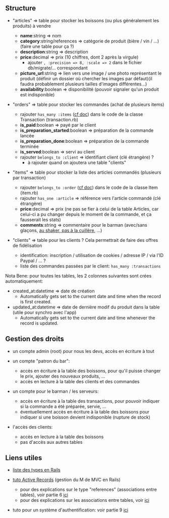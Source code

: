 Structure
---------

* "articles" => table pour stocker les boissons (ou plus généralement les produits) à vendre
    * __name__:string => nom
    * __category__:string/references => catégorie de produit (bière / vin / ...)(faire une table pour ça ?)
    * __description__:string => description
    * __price__:decimal => prix (10 chiffres, dont 2 après la virgule)
        * ajouter `, :precision => 8, :scale => 2` dans le fichier db/migrate/... correspondant
    * __picture_url__:string => lien vers une image / une photo représentant le produit (définir un dossier où chercher les images par défaut)(il faudra probablement plusieurs tailles d'images différentes...)
    * __availability__:boolean => disponibilité (pouvoir signaler qu'un produit est indisponible)
        

* "orders" => table pour stocker les commandes (achat de plusieurs items)
    * rajouter `has_many :items` ([cf doc](http://api.rubyonrails.org/classes/ActiveRecord/Associations/ClassMethods.html#method-i-has_many)) dans le code de la classe Transaction (transaction.rb)
    * __is_paid__:boolean                => payé par le client
    * __is_preparation_started__:boolean => préparation de la commande lancée
    * __is_preparation_done__:boolean    => préparation de la commande terminée
    * __is_served__:boolean              => servi au client
    * rajouter `belongs_to :client` => identifiant client (clé étrangère) ?
        * à rajouter quand on ajoutera une table "clients"


* "items" => table pour stocker la liste des articles commandés (plusieurs par transaction)
    * rajouter `belongs_to :order` ([cf doc](http://api.rubyonrails.org/classes/ActiveRecord/Associations/ClassMethods.html#method-i-belongs_to)) dans le code de la classe Item (item.rb)
    * rajouter `has_one :article` => référence vers l'article commandé (clé étrangère)
    * __price__:decimal => prix (ne pas se fier à celui de la table Articles, car celui-ci a pu changer depuis le moment de la commande, et ça fausserait les stats)
    * __comments__:string => commentaire pour le barman (avec/sans glaçons, [au shaker, pas à la cuillère](https://www.youtube.com/watch?v=OUUq5mRCimo), ...)


* "clients" => table pour les clients ? Cela permettrait de faire des offres de fidélisation
    * identification: inscription / utilisation de cookies / adresse IP / via l'ID Paypal / ... ?
    * liste des commandes passées par le client: `has_many :transactions`


Nota Bene: pour toutes les tables, les 2 colonnes suivantes sont crées automatiquement:

* created_at:datetime => date de création
    * Automatically gets set to the current date and time when the record is first created.
* updated_at:datetime => date de dernière modif du produit dans la table (utile pour synchro avec l'app)
    * Automatically gets set to the current date and time whenever the record is updated.


Gestion des droits
------------------

* un compte admin (root) pour nous les devs, accès en écriture à tout

* un compte "patron du bar":
    * accès en écriture à la table des boissons, pour qu'il puisse changer le prix, ajouter des nouveaux produits, ...
    * accès en lecture à la table des clients et des commandes

* un compte pour le barman / les serveurs:
    * accès en écriture à la table des transactions, pour pouvoir indiquer si la commande a été préparée, servie, ...
    * éventuellement accès en écriture à la table des boissons pour indiquer si une boisson devient indisponible (rupture de stock)

* l'accès des clients:
    * accès en lecture à la table des boissons
    * pas d'accès aux autres tables



Liens utiles
------------
* [liste des types en Rails](http://stackoverflow.com/questions/3260345/list-of-rails-model-types)

* [tuto Active Records](http://guides.rubyonrails.org/active_record_basics.html) (gestion du M de MVC en Rails)
	* pour des explications sur le type "references" (associations entre tables), voir partie 6 [ici](http://guides.rubyonrails.org/getting_started.html)
    * pour des explications sur les associations entre tables, voir [ici](http://guides.rubyonrails.org/association_basics.html)

* tuto pour un système d'authentification: voir partie 9 [ici](http://guides.rubyonrails.org/getting_started.html)



